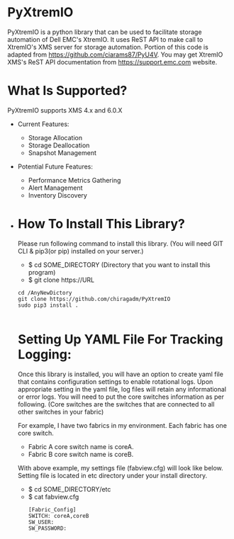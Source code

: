 # PyXtremIO
PyXtremIO is a python library that can be used to facilitate storage automation of Dell EMC's XtremIO. It uses ReST API to make call to XtremIO's XMS server for storage automation. Portion of this code is adapted from https://github.com/ciarams87/PyU4V. You may get XtremIO XMS's ReST API documentation from https://support.emc.com website.  

# What Is Supported?
PyXtremIO supports XMS 4.x and 6.0.X
* Current Features:
  * Storage Allocation
  * Storage Deallocation
  * Snapshot Management
* Potential Future Features:
  * Performance Metrics Gathering
  * Alert Management
  * Inventory Discovery

 
* # How To Install This Library?
  Please run following command to install this library. (You will need GIT CLI & pip3(or pip) installed on your server.)
  * $ cd SOME_DIRECTORY (Directory that you want to install this program)
  * $ git clone https://URL
  ```
  cd /AnyNewDictory
  git clone https://github.com/chiragadm/PyXtremIO
  sudo pip3 install .
    
  ```

  # Setting Up YAML File For Tracking Logging:
  Once this library is installed, you will have an option to create yaml file that contains configuration settings to enable rotational logs. Upon appropriate setting in the yaml file, log files will retain any informational or error logs.
  You will need to put the core switches information as per following. (Core switches are the switches that are connected to all other switches in your fabric)
  
  For example, I have two fabrics in my environment. Each fabric has one core switch. 
  * Fabric A core switch name is coreA.
  * Fabric B core switch name is coreB.
  
  With above example, my settings file (fabview.cfg) will look like below.
  Setting file is located in etc directory under your install directory.
  * $ cd SOME_DIRECTORY/etc
  * $ cat fabview.cfg
    ```
    [Fabric_Config]
    SWITCH: coreA,coreB
    SW_USER:
    SW_PASSWORD:
    ```